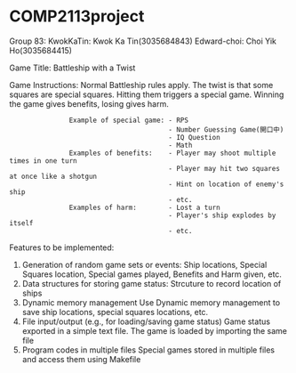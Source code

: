 # COMP2113project
Group 83: 
          KwokKaTin: Kwok Ka Tin(3035684843)      Edward-choi: Choi Yik Ho(3035684415)
         
Game Title: Battleship with a Twist

Game Instructions: Normal Battleship rules apply. The twist is that some squares are special squares. Hitting them triggers a special game. Winning the game gives benefits, losing gives harm.

                   Example of special game: - RPS
                                            - Number Guessing Game(開口中)
                                            - IQ Question
                                            - Math
                   Examples of benefits:    - Player may shoot multiple times in one turn
                                            - Player may hit two squares at once like a shotgun
                                            - Hint on location of enemy's ship
                                            - etc.
                   Examples of harm:        - Lost a turn
                                            - Player's ship explodes by itself 
                                            - etc.
Features to be implemented:
1. Generation of random game sets or events:
    Ship locations, Special Squares location, Special games played, Benefits and Harm given, etc.
2. Data structures for storing game status:
    Strcuture to record location of ships
3. Dynamic memory management
    Use Dynamic memory management to save ship locations, special squares locations, etc.
4. File input/output (e.g., for loading/saving game status)
    Game status exported in a simple text file. The game is loaded by importing the same file
5. Program codes in multiple files
    Special games stored in multiple files and access them using Makefile
